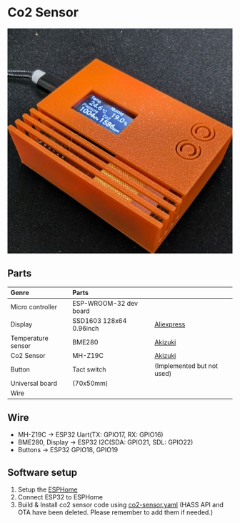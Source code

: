 # Co2 Sensor

![Co2Sensor](sensor.jpg)

## Parts

|Genre|Parts||
|:--|:--|:--|
|Micro controller|ESP-WROOM-32 dev board||
|Display|SSD1603 128x64 0.96inch|[Aliexpress](https://ja.aliexpress.com/item/1005007614149117.html)|
|Temperature sensor|BME280|[Akizuki](https://akizukidenshi.com/catalog/g/g109421/)|
|Co2 Sensor|MH-Z19C|[Akizuki](https://akizukidenshi.com/catalog/g/g116142/)|
|Button|Tact switch|(Implemented but not used)|
|Universal board|(70x50mm)||
|Wire|||

## Wire

- MH-Z19C -> ESP32 Uart(TX: GPIO17, RX: GPIO16)
- BME280, Display -> ESP32 I2C(SDA: GPIO21, SDL: GPIO22)
- Buttons -> ESP32 GPIO18, GPIO19

## Software setup
1. Setup the [ESPHome](https://esphome.io/)
2. Connect ESP32 to ESPHome
3. Build & Install co2 sensor code using [co2-sensor.yaml](./co2-sensor.yaml) (HASS API and OTA have been deleted. Please remember to add them if needed.)

